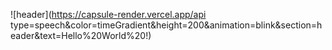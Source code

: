 <div>
  
  <!--Header-->
  ![header](https://capsule-render.vercel.app/api type=speech&color=timeGradient&height=200&animation=blink&section=header&text=Hello%20World%20!)
  
</div>

<div>
  <!--Body-->
  
</div>

